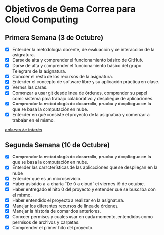 # Objetivos de Gema Correa para Cloud Computing

## Primera Semana (3 de Octubre)

- [x] Entender la metodología docente, de evaluación y de interacción de la asignatura.
- [x] Darse de alta y comprender el funcionamiento básico de GitHub.
- [x] Darse de alta y comprender el funcionamiento básico del grupo Telegram de la asignatura.  
- [x] Conocer el resto de los recursos de la asignatura.
- [x] Entender el concepto de software libre y su aplicación práctica en clase.
- [x] Vernos las caras.
- [x] Comenzar a usar git desde línea de órdenes, comprender su papel como sistema para trabajo colaborativo y despliegue de aplicaciones.
- [x] Comprender la metodología de desarrollo, prueba y despliegue en la que se basa la computación en nube.
- [x] Entender en qué consiste el proyecto de la asignatura y comenzar a trabajar en el mismo.

[enlaces de interés](https://github.com/Gecofer/ejercicios-CC/tree/master/hito0)

## Segunda Semana (10 de Octubre)

- [x] Comprender la metodología de desarrollo, prueba y despliegue en la que se basa la computación en nube.
- [x] Entender las características de las aplicaciones que se despliegan en la nube.
- [x] Entender que es un microservicio.
- [x] Haber asistido a la charla "De 0 a cloud" el viernes 19 de octubre.
- [x] Haber entregado el hito 0 del proyecto y entender qué se buscaba con el mismo.
- [x] Haber entendido el proyecto a realizar en la asignatura.
- [x] Manejar los diferentes recursos de línea de órdenes.
- [x] Manejar la historia de comandos anteriores.
- [x] Conocer permisos y cuales usar en cada momento, entendidos como permisos de archivos y carpetas.
- [x] Comprender el primer hito del proyecto.

